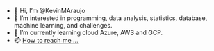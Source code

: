 - 👋 Hi, I’m @KevinMAraujo
- 👀 I’m interested in programming, data analysis, statistics, database, machine learning, and challenges.
- 🌱 I’m currently learning cloud Azure, AWS and GCP.
- 📫 [How to reach me ...](https://www.linkedin.com/in/kevin-araujo/)


